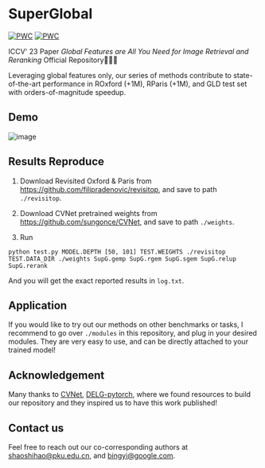 # SuperGlobal
[![PWC](https://img.shields.io/endpoint.svg?url=https://paperswithcode.com/badge/global-features-are-all-you-need-for-image/image-retrieval-on-roxford-hard)](https://paperswithcode.com/sota/image-retrieval-on-roxford-hard?p=global-features-are-all-you-need-for-image)
[![PWC](https://img.shields.io/endpoint.svg?url=https://paperswithcode.com/badge/global-features-are-all-you-need-for-image/image-retrieval-on-rparis-hard)](https://paperswithcode.com/sota/image-retrieval-on-rparis-hard?p=global-features-are-all-you-need-for-image)

ICCV' 23 Paper *Global Features are All You Need for Image Retrieval and Reranking* Official Repository🚀🚀🚀

Leveraging global features only, our series of methods contribute to state-of-the-art performance in ROxford (+1M), RParis (+1M), and GLD test set with orders-of-magnitude speedup.

## Demo

![image](https://github.com/ShihaoShao-GH/SuperGlobal/blob/main/demo.gif)

## Results Reproduce

1) Download Revisited Oxford & Paris from https://github.com/filipradenovic/revisitop, and
save to path `./revisitop`.

2) Download CVNet pretrained weights from https://github.com/sungonce/CVNet, and save to path `./weights`.

3) Run 

`python test.py MODEL.DEPTH [50, 101] TEST.WEIGHTS ./revisitop TEST.DATA_DIR ./weights
SupG.gemp SupG.rgem SupG.sgem SupG.relup SupG.rerank`

And you will get the exact reported results in `log.txt`.

## Application

If you would like to try out our methods on other benchmarks or tasks, 
I recommend to go over `./modules` in this repository, and plug in your desired 
modules. They are very easy to use, and can be directly attached to your trained model!

## Acknowledgement

Many thanks to [CVNet](https://github.com/sungonce/CVNet), [DELG-pytorch](https://github.com/feymanpriv/DELG),
where we found resources to build our repository 
and they inspired us to have this work published!

## Contact us

Feel free to reach out our co-corresponding authors at shaoshihao@pku.edu.cn, and bingyi@google.com.
